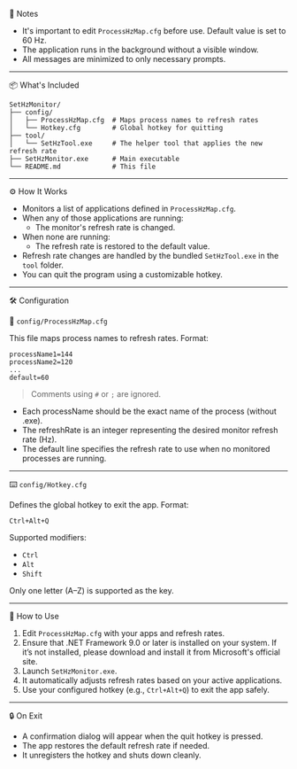 📌 Notes

- It's important to edit `ProcessHzMap.cfg` before use. Default value is set to 60 Hz.
- The application runs in the background without a visible window.
- All messages are minimized to only necessary prompts.

-----------------------------------

📦 What's Included

```
SetHzMonitor/
├── config/
│   ├── ProcessHzMap.cfg  # Maps process names to refresh rates
│   └── Hotkey.cfg        # Global hotkey for quitting
├── tool/
│   └── SetHzTool.exe     # The helper tool that applies the new refresh rate
├── SetHzMonitor.exe      # Main executable
└── README.md             # This file
```

-----------------------------------

⚙️ How It Works

- Monitors a list of applications defined in `ProcessHzMap.cfg`.
- When any of those applications are running:
  - The monitor's refresh rate is changed.
- When none are running:
  - The refresh rate is restored to the default value.
- Refresh rate changes are handled by the bundled `SetHzTool.exe` in the `tool` folder.
- You can quit the program using a customizable hotkey.

-----------------------------------

🛠 Configuration

🔄 `config/ProcessHzMap.cfg`

This file maps process names to refresh rates. Format:

```
processName1=144
processName2=120
...
default=60
```
> Comments using `#` or `;` are ignored.

- Each processName should be the exact name of the process (without .exe).
- The refreshRate is an integer representing the desired monitor refresh rate (Hz).
- The default line specifies the refresh rate to use when no monitored processes are running.

-----------------------------------

⌨️ `config/Hotkey.cfg`

Defines the global hotkey to exit the app. Format:

```
Ctrl+Alt+Q
```

Supported modifiers:
- `Ctrl`
- `Alt`
- `Shift`

Only one letter (A–Z) is supported as the key.

-----------------------------------

🚀 How to Use

1. Edit `ProcessHzMap.cfg` with your apps and refresh rates.
2. Ensure that .NET Framework 9.0 or later is installed on your system. If it’s not installed, please download and install it from Microsoft's official site.
3. Launch `SetHzMonitor.exe`.
4. It automatically adjusts refresh rates based on your active applications.
5. Use your configured hotkey (e.g., `Ctrl+Alt+Q`) to exit the app safely.

-----------------------------------

🔒 On Exit

- A confirmation dialog will appear when the quit hotkey is pressed.
- The app restores the default refresh rate if needed.
- It unregisters the hotkey and shuts down cleanly.
